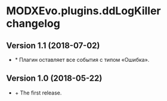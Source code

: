 # MODXEvo.plugins.ddLogKiller changelog
 
## Version 1.1 (2018-07-02)
* \* Плагин оставляет все события с типом «Ошибка».

## Version 1.0 (2018-05-22)
* \+ The first release.